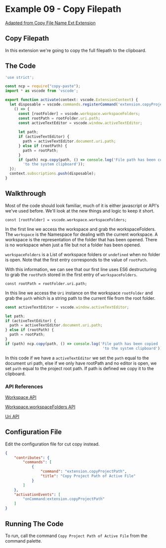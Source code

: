 # Example 09 - Copy Filepath

[Adapted from Copy File Name Ext Extension](https://github.com/dKab/vscode-copy-file-name-ext)

## Copy Filepath

In this extension we're going to copy the full filepath to the clipboard.

## The Code

```typescript
'use strict';

const ncp = require("copy-paste");
import * as vscode from 'vscode';

export function activate(context: vscode.ExtensionContext) {
  let disposable = vscode.commands.registerCommand('extension.copyProjectPath',
    () => {
      const [rootFolder] = vscode.workspace.workspaceFolders;
      const rootPath = rootFolder.uri.path;
      const activeTextEditor = vscode.window.activeTextEditor;
      
      let path;
      if (activeTextEditor) {
        path = activeTextEditor.document.uri.path;
      } else if (rootPath) {
        path = rootPath;
      }
      if (path) ncp.copy(path, () => console.log('File path has been copied ' +
        'to the system clipboard'));
  });
  context.subscriptions.push(disposable);
}
```

## Walkthrough

Most of the code should look familiar, much of it is either javascript or
API's we've used before. We'll look at the new things and logic to keep it
short.

`const [rootFolder] = vscode.workspace.workspaceFolders;`

In the first line we access the workspace and grab the workspaceFolders. The
`workspace` is the Namespace for dealing with the current workspace. A workspace
is the representation of the folder that has been opened. There is no workspace
when just a file but not a folder has been opened.

`workspaceFolders` is a List of workspace folders or `undefined` when no folder
is open. Note that the first entry corresponds to the value of `rootPath`.

With this information, we can see that our first line uses ES6 destructuring
to grab the `rootPath` stored in the first entry of `workspaceFolders`.

`const rootPath = rootFolder.uri.path;`

In this line we access the `Uri` instance on the workspace `rootFolder` and
grab the `path` which is a string path to the current file from the root folder.

```typescript
const activeTextEditor = vscode.window.activeTextEditor;

let path;
if (activeTextEditor) {
  path = activeTextEditor.document.uri.path;
} else if (rootPath) {
  path = rootPath;
}
if (path) ncp.copy(path, () => console.log('File path has been copied ' + 
                                            'to the system clipboard'));
```

In this code if we have a `activeTextEditor` we set the
`path` equal to the document uri path, else if we only have rootPath and no
editor is open, we set `path` equal to the project root path. If path is defined
we copy it to the clipboard.

### API References

[Workspace API](https://code.visualstudio.com/docs/extensionAPI/vscode-api#_workspace)

[Workspace.workspaceFolders API](https://code.visualstudio.com/docs/extensionAPI/vscode-api#workspace.workspaceFolders)

[Uri API](https://code.visualstudio.com/docs/extensionAPI/vscode-api#Uri)

## Configuration File

Edit the configuration file for cut copy instead.

```json
{
    "contributes": {
        "commands": [
            {
                "command": "extension.copyProjectPath",
                "title": "Copy Project Path of Active File"
            }
        ]
    },
    "activationEvents": [
        "onCommand:extension.copyProjectPath"
    ]
}
```

## Running The Code

To run, call the command `Copy Project Path of Active File` from the command
palette.

